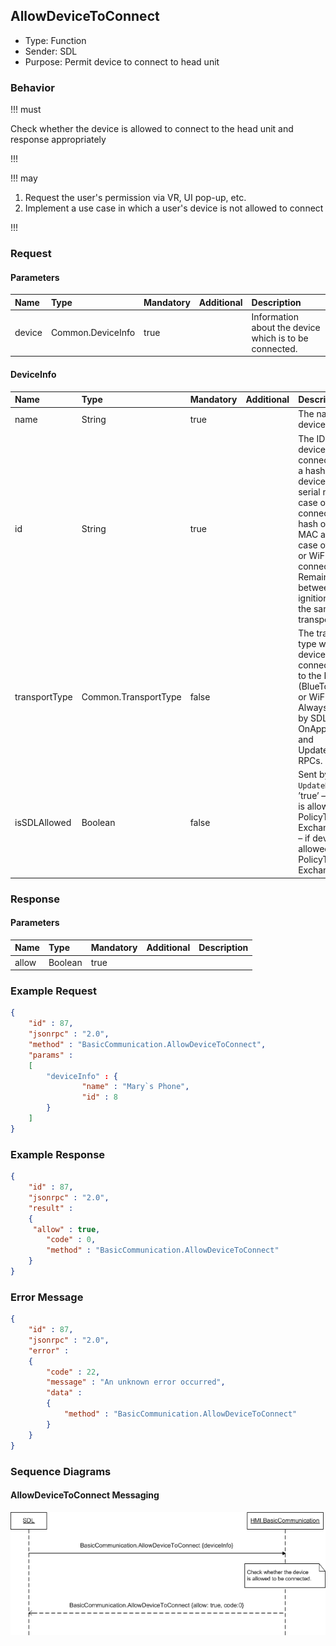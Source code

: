## AllowDeviceToConnect
  * Type: Function
  * Sender: SDL
  * Purpose: Permit device to connect to head unit

### Behavior

!!! must

Check whether the device is allowed to connect to the head unit and response appropriately

!!!

!!! may

  1. Request the user's permission via VR, UI pop-up, etc.
  2. Implement a use case in which a user's device is not allowed to connect

!!!

### Request

#### Parameters

|Name|Type|Mandatory|Additional|Description|
|:---|:---|:--------|:---------|:----------|
|device|Common.DeviceInfo|true||Information about the device which is to be connected.|

#### DeviceInfo

|Name|Type|Mandatory|Additional|Description|
|:---|:---|:--------|:---------|:----------|
|name|String|true||The name of the device connected|
|id|String|true||The ID of the device connected. Either a hash of the device's USB serial number (in case of USB connection) or hash of device's MAC address (in case of BlueTooth or WiFi connection). Remains unique between the ignition cycles for the same transport type.|
|transportType|Common.TransportType|false||The transport type which the device is connected over to the HU (BlueTooth, USB or WiFi).<br>Always returned by SDL in OnAppRegistered and UpdateAppList RPCs.|
|isSDLAllowed|Boolean|false||Sent by SDL in `UpdateDeviceList`. ’true’ – if device is allowed for PolicyTable Exchange; ‘false’ – if device is NOT allowed for PolicyTable Exchange|

### Response

#### Parameters

|Name|Type|Mandatory|Additional|Description|
|:---|:---|:--------|:---------|:----------|
|allow|Boolean|true|||

### Example Request
```json
{
	"id" : 87,
	"jsonrpc" : "2.0",
	"method" : "BasicCommunication.AllowDeviceToConnect",
	"params" :
	[
		"deviceInfo" : {
				"name" : "Mary`s Phone",
				"id" : 8
		}
	]
}
```

### Example Response

```json
{
	"id" : 87,
	"jsonrpc" : "2.0",
	"result" :
	{
	 "allow" : true,
		"code" : 0,
		"method" : "BasicCommunication.AllowDeviceToConnect"
	}
}
```

### Error Message
```json
{
	"id" : 87,
	"jsonrpc" : "2.0",
	"error" :
	{
		"code" : 22,
		"message" : "An unknown error occurred",
		"data" :
		{
			"method" : "BasicCommunication.AllowDeviceToConnect"
		}
	}
}
```

### Sequence Diagrams
#### AllowDeviceToConnect Messaging
![Allow Device To Connect](./assets/AllowDeviceToConnect.png)
